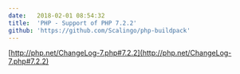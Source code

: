 ```yaml
---
date:	2018-02-01 08:54:32
title:	'PHP - Support of PHP 7.2.2'
github: 'https://github.com/Scalingo/php-buildpack'
---
```


[http://php.net/ChangeLog-7.php#7.2.2](http://php.net/ChangeLog-7.php#7.2.2)
